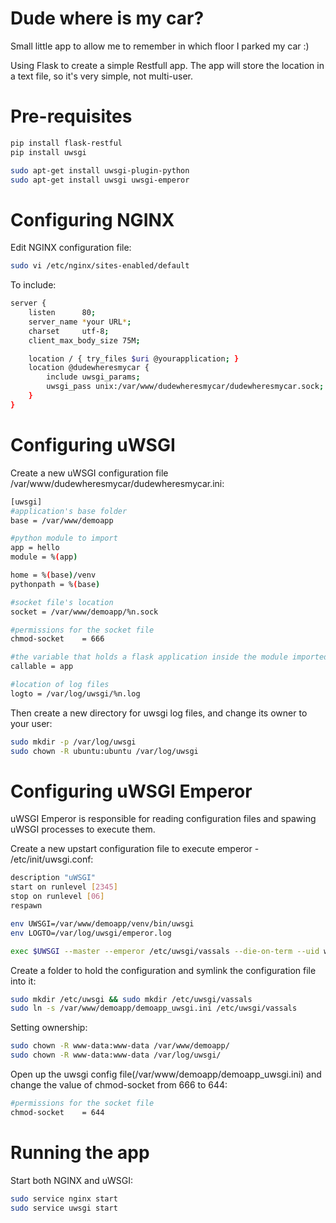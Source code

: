 # Dude where is my car?

Small little app to allow me to remember in which floor I parked my car :)

Using Flask to create a simple Restfull app. The app will store the location in a text file, so it's very simple, not multi-user.

# Pre-requisites

``` bash
pip install flask-restful
pip install uwsgi

sudo apt-get install uwsgi-plugin-python
sudo apt-get install uwsgi uwsgi-emperor
```

# Configuring NGINX

Edit NGINX configuration file:

``` bash
sudo vi /etc/nginx/sites-enabled/default 
```

To include:

``` bash
server {
    listen      80;
    server_name *your URL*;
    charset     utf-8;
    client_max_body_size 75M;

    location / { try_files $uri @yourapplication; }
    location @dudewheresmycar {
        include uwsgi_params;
        uwsgi_pass unix:/var/www/dudewheresmycar/dudewheresmycar.sock;
    }    
}
``` 

# Configuring uWSGI

Create a new uWSGI configuration file /var/www/dudewheresmycar/dudewheresmycar.ini:

``` bash
[uwsgi]
#application's base folder
base = /var/www/demoapp

#python module to import
app = hello
module = %(app)

home = %(base)/venv
pythonpath = %(base)

#socket file's location
socket = /var/www/demoapp/%n.sock

#permissions for the socket file
chmod-socket    = 666

#the variable that holds a flask application inside the module imported at line #6
callable = app

#location of log files
logto = /var/log/uwsgi/%n.log
````

Then create a new directory for uwsgi log files, and change its owner to your user:

``` bash
sudo mkdir -p /var/log/uwsgi
sudo chown -R ubuntu:ubuntu /var/log/uwsgi
```

# Configuring uWSGI Emperor

uWSGI Emperor is responsible for reading configuration files and spawing uWSGI processes to execute them. 

Create a new upstart configuration file to execute emperor - /etc/init/uwsgi.conf:

``` bash
description "uWSGI"
start on runlevel [2345]
stop on runlevel [06]
respawn

env UWSGI=/var/www/demoapp/venv/bin/uwsgi
env LOGTO=/var/log/uwsgi/emperor.log

exec $UWSGI --master --emperor /etc/uwsgi/vassals --die-on-term --uid www-data --gid www-data --logto $LOGTO
```

Create a folder to hold the configuration and symlink the configuration file into it:

``` bash
sudo mkdir /etc/uwsgi && sudo mkdir /etc/uwsgi/vassals
sudo ln -s /var/www/demoapp/demoapp_uwsgi.ini /etc/uwsgi/vassals
```

Setting ownership:

``` bash
sudo chown -R www-data:www-data /var/www/demoapp/
sudo chown -R www-data:www-data /var/log/uwsgi/
```

Open up the uwsgi config file(/var/www/demoapp/demoapp_uwsgi.ini) and change the value of chmod-socket from 666 to 644:

``` bash
#permissions for the socket file
chmod-socket    = 644
```

# Running the app

Start both NGINX and uWSGI:

``` bash
sudo service nginx start
sudo service uwsgi start
```
